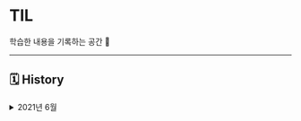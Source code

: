 # TIL
학습한 내용을 기록하는 공간 🥸

---

## 🗓 History

<details>
<summary> 2021년 6월 </summary>

#### 6월 19일

- [x] [TIL 저장소 정리](https://github.com/sonsurim/TIL)
- [ ] [ES6로 CRUD 구현하기]()
</details>
